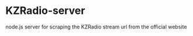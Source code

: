 KZRadio-server
==============

node.js server for scraping the KZRadio stream url from the official website